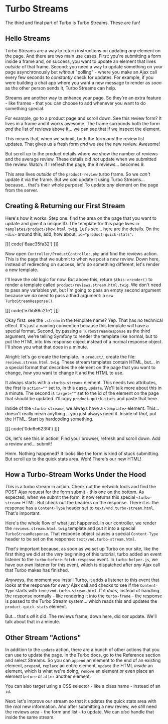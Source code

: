 # Turbo Streams

The third and final part of Turbo is Turbo Streams. These are fun!

## Hello Streams

Turbo Streams are a way to return instructions on updating *any* element on the page.
And there are two main use cases. First: you're submitting a form inside a frame
and, on success, you want to update an element that lives *outside* of that frame.
Second: you need a way to update something on your page asynchronously but *without*
"polling" - where you make an Ajax call every few seconds to *constantly* check
for updates. For example, if you were building a chat app where you want a new
message to render as *soon* as the other person sends it, Turbo Streams can help.

Streams are another way to enhance your page. So they're an extra feature - like
frames - that you can choose to add whenever you want to do something special.

For example, go to a product page and scroll down. See this review form? It lives
in a frame and it works awesome. The frame surrounds both the form *and* the
list of reviews above it... we can see that if we inspect the element.

This means that, when we submit, both the form *and* the review list updates. That
gives us a fresh form *and* we see the new review. Awesome!

But scroll up to the product details where we show the number of reviews and the
average review. These details did *not* update when we submitted the review.
Watch: if I refresh the page, the 8 reviews... becomes 9.

This area lives *outside* of the `product-review` turbo frame. So we *can't* update
it via the frame. But we *can* update it using Turbo Streams... because... that's
their whole purpose! To update *any* element on the page from the server.

## Creating & Returning our First Stream

Here's how it works. Step one: find the area on the page that you want to update
and give it a unique ID. The template for this page lives in
`templates/product/show.html.twig`. Let's see... here are the details. On the
`<div>` around this, add, how about, `id="product-quick-stats"`.

[[[ code('6aac35fa32') ]]]

Now open `Controller/ProductController.php` and find the reviews action. This is
the page that we submit to when we post a new review. Down here, instead of
redirecting on success, let's do something different, let's render a new template.

I'll leave the old logic for now. But above this, return `$this->render()` to
render a template called `product/reviews.stream.html.twig`. We don't need to pass
any variables yet, but I'm going to pass an empty second argument because we *do*
need to pass a third argument: a `new TurboStreamResponse()`.

[[[ code('e75b86c21e') ]]]

Okay first: see the `.stream` in the template name? Yep. That has *no* technical
effect. It's just a naming convention because this template will have a special
format. Second, by passing a `TurboStreamResponse` as the third argument, we're
telling Symfony to render the template like normal, but to put the HTML into *this*
response object instead of a normal response object. I'll show you what that does
in a minute.

Alright: let's go create the template. In `product/`, create the file:
`reviews.stream.html.twig`. These stream templates contain HTML, but... in a special
format that describes the element on the page that you want to change, *how*
you want to change it and the HTML to use.

It always starts with a `<turbo-stream>` element. This needs two attributes, the
first is `action=""` set to, in this case, `update`. We'll talk more about this
in a minute. The second is `target=""` set to the id of the element on the page
that should be updated. I'll copy `product-quick-stats` and paste that here.

Inside of the `<turbo-stream>`, we always have a `<template>` element. This...
doesn't really mean anything... you just always need it. Inside of *that*, put
the HTML. Start by hardcoding something.

[[[ code('0de8e623f4') ]]]

Ok, let's see this in action! Find your browser, refresh and scroll down. Add
a review and... submit!

Hmm. Nothing happened? It looks like the form is kind of stuck submitting. But
scroll up to the quick stats area. Woh! There's our new HTML!

## How a Turbo-Stream Works Under the Hood

*This* is a turbo stream in action. Check out the network tools and find the
POST Ajax request for the form submit - this one on the bottom. As expected, when
we submit the form, it now returns this special `<turbo-stream>` HTML. But check
out the headers on the response. There it is: the response has a
`Content-Type` header set to `text/vnd.turbo-stream.html`. That's important.

Here's the whole flow of what just happened. In our controller, we render the
`reviews.stream.html.twig` template and put it into a special `TurboStreamResponse`.
That response object causes a special `Content-Type` header to be set on the
response: `text/vnd.turbo-stream.html`.

*That's* important because, as soon as we set up Turbo on our site, like the
first thing we did at the *very* beginning of this tutorial, turbo added an event
listener to the `turbo:before-fetch-response` event. In `turbo-helper.js`, we
have our *own* listener for this event, which is dispatched after *any* Ajax
call that Turbo makes has finished.

*Anyways*, the moment you install Turbo, it adds a listener to this event that
looks at the response for *every* Ajax call and checks to see if the `Content-Type`
starts with `text/vnd.turbo-stream.html`. If it *does*, instead of handling the
response normally - like rendering it into the `turbo-frame` - the response is
passed to the Turbo Stream system... which reads this and updates the
`product-quick-stats` element.

But... that's *all* it did. The reviews frame, down here, did *not* update.
We'll talk about that in a minute.

## Other Stream "Actions"

In addition to the `update` action, there are a bunch of other actions that you can
use to update the page. In the Turbo docs, go to the Reference section and select
Streams. So you can `append` an element to the end of an existing element,
`prepend`, `replace` an entire element, `update` the HTML *inside* an element,
which is what we're doing, `remove` an element or even place an element `before`
or `after` another element.

You can also target using a CSS selector - like a class name - instead of an `id`.

Next: let's improve our stream so that it updates the quick stats area with the
*real* new information. And after submitting a new review, we *still* need
the reviews area - the form and list - to update. We can *also* handle that
inside the same stream.
